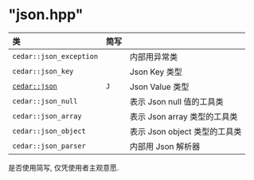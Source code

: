 # "json.hpp"

| 类                                | 简写 |                               |
| :-------------------------------- | ---- | :---------------------------- |
| `cedar::json_exception`           |      | 内部用异常类                  |
| `cedar::json_key`                 |      | Json Key 类型                 |
| [`cedar::json`](./cedar::json.md) | `J`  | Json Value 类型               |
| `cedar::json_null`                |      | 表示 Json null 值的工具类     |
| `cedar::json_array`               |      | 表示 Json array 类型的工具类  |
| `cedar::json_object`              |      | 表示 Json object 类型的工具类 |
| `cedar::json_parser`              |      | 内部用 Json 解析器            |

是否使用简写, 仅凭使用者主观意愿.